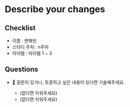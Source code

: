 # Describe your changes

## Checklist

- 이름 : 변해빈
- 스터디 주차 : n주차
- 아이템 : 아이템 1 ~ 3

## Questions

- 💬 질문이 있거나, 토론하고 싶은 내용이 있다면 기술해주세요.
  
  - (없다면 지워주세요)
  - (없다면 지워주세요)